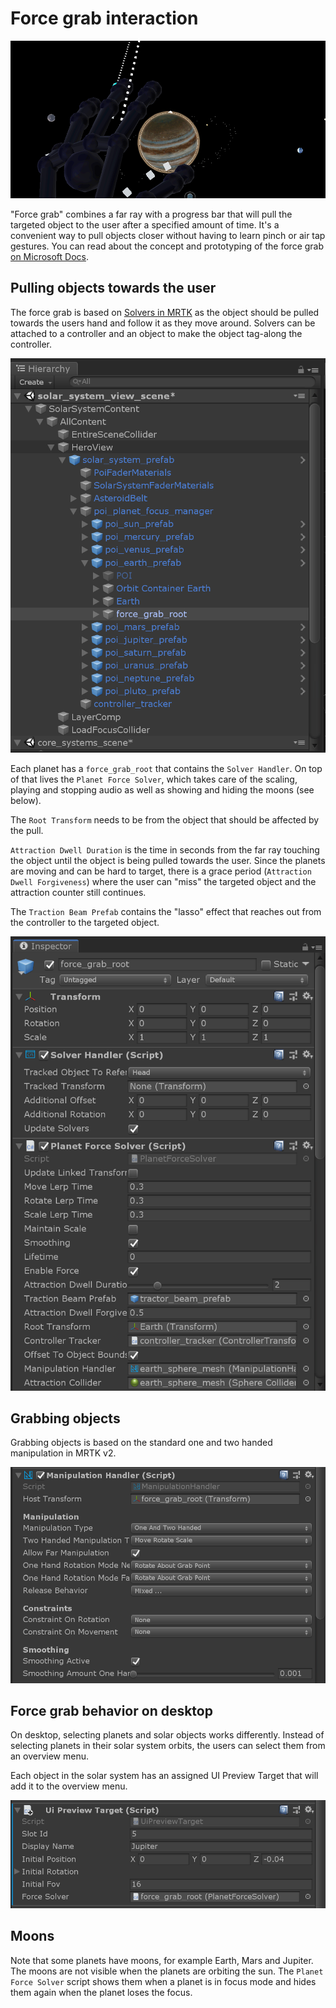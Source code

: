# Force grab interaction

![Force grab interaction](Images/ge_app_force_grab.png)

"Force grab" combines a far ray with a progress bar that will pull the targeted object to the user after a specified amount of time. It's a convenient way to pull objects closer without having to learn pinch or air tap gestures. You can read about the concept and prototyping of the force grab [on Microsoft Docs](https://docs.microsoft.com/windows/mixed-reality/galaxy-explorer-update).

## Pulling objects towards the user

The force grab is based on [Solvers in MRTK](https://microsoft.github.io/MixedRealityToolkit-Unity/Documentation/README_Solver.html) as the object should be pulled towards the users hand and follow it as they move around. Solvers can be attached to a controller and an object to make the object tag-along the controller.

![Force grab hierarchy](Images/ge_unity_force_grab_hierarchy.png)

Each planet has a `force_grab_root` that contains the `Solver Handler`. On top of that lives the `Planet Force Solver`, which takes care of the scaling, playing and stopping audio as well as showing and hiding the moons (see below).

The `Root Transform` needs to be from the object that should be affected by the pull.

`Attraction Dwell Duration` is the time in seconds from the far ray touching the object until the object is being pulled towards the user. Since the planets are moving and can be hard to target, there is a grace period (`Attraction Dwell Forgiveness`) where the user can "miss" the targeted object and the attraction counter still continues.

The `Traction Beam Prefab` contains the "lasso" effect that reaches out from the controller to the targeted object. 

![Force grab properties](Images/ge_unity_force_grab_properties.png)

## Grabbing objects

Grabbing objects is based on the standard one and two handed manipulation in MRTK v2.

![Force grab manipulation](Images/ge_unity_force_grab_manipulation.png)

## Force grab behavior on desktop

On desktop, selecting planets and solar objects works differently. Instead of selecting planets in their solar system orbits, the users can select them from an overview menu.

Each object in the solar system has an assigned UI Preview Target that will add it to the overview menu.

![Force grab on desktop](Images/ge_unity_force_grab_desktop.png)

## Moons

Note that some planets have moons, for example Earth, Mars and Jupiter. The moons are not visible when the planets are orbiting the sun. The `Planet Force Solver` script shows them when a planet is in focus mode and hides them again when the planet loses the focus.
